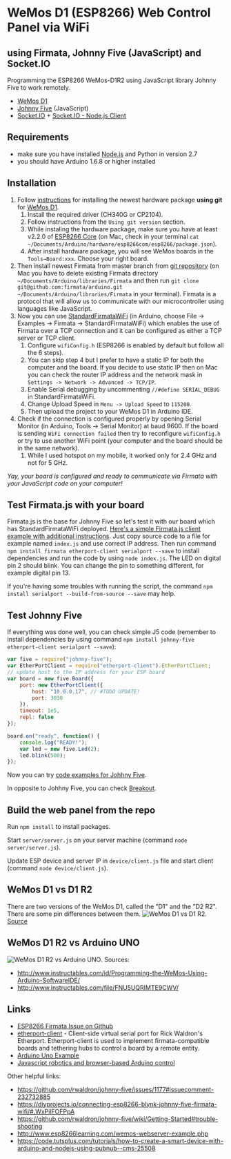 # WeMos D1 (ESP8266) Web Control Panel via WiFi
## using Firmata, Johnny Five (JavaScript) and Socket.IO
Programming the ESP8266 WeMos-D1R2 using JavaScript library Johnny Five to work remotely.
* [WeMos D1](https://wiki.wemos.cc/products:d1:d1)
* [Johnny Five](http://johnny-five.io/) (JavaScript)
* [Socket.IO](http://socket.io/) + [Socket.IO - Node.js Client](https://github.com/socketio/socket.io-client)

## Requirements
* make sure you have installed [Node.js](https://nodejs.org/) and Python in version 2.7
* you should have Arduino 1.6.8 or higher installed

## Installation
1. Follow [instructions](https://wiki.wemos.cc/tutorials:get_started:get_started_in_arduino) for installing the newest hardware package **using git** for [WeMos D1](https://wiki.wemos.cc/products:d1:d1).
	1. Install the required driver (CH340G or CP2104).
	2. Follow instructions from the `Using git version` section.
	3. While instaling the hardware package, make sure you have at least v2.2.0 of [ESP8266 Core](https://github.com/esp8266/Arduino) (on Mac, check in your terminal `cat ~/Documents/Arduino/hardware/esp8266com/esp8266/package.json`).
	4. After install hardware package, you will see WeMos boards in the `Tools→Board:xxx`. Choose your right board.
2. Then install newest Firmata from master branch from [git repository](https://github.com/firmata/arduino) (on Mac you have to delete existing Firmata directory `~/Documents/Arduino/libraries/Firmata` and then run `git clone git@github.com:firmata/arduino.git ~/Documents/Arduino/libraries/Firmata` in your terminal). Firmata is a protocol that will allow us to communicate with our microcontroller using languages like JavaScript.
3. Now you can use [StandardFirmataWiFi](https://github.com/firmata/arduino/tree/master/examples/StandardFirmataWiFi) (in Arduino, choose File -> Examples -> Firmata -> StandardFirmataWiFi) which enables the use of Firmata over a TCP connection and it can be configured as either a TCP server or TCP client.
	1. Configure `wifiConfig.h` (ESP8266 is enabled by default but follow all the 6 steps).
	2. You can skip step 4 but I prefer to have a static IP for both the computer and the board. If you decide to use static IP then on Mac you can check the router IP address and the network mask in `Settings -> Network -> Advanced -> TCP/IP`.
	2. Enable Serial debugging by uncommenting `//#define SERIAL_DEBUG` in StandardFirmataWiFi.
	3. Change Upload Speed in `Menu -> Upload Speed` to `115200`.
	4. Then upload the project to your WeMos D1 in Arduino IDE.
4. Check if the connection is configured properly by opening Serial Monitor (in Arduino, Tools -> Serial Monitor) at baud 9600. If the board is sending `WiFi connection failed` then try to reconfigure `wifiConfig.h` or try to use another WiFi point (your computer and the board should be in the same network).
	1. While I used hotspot on my mobile, it worked only for 2.4 GHz and not for 5 GHz.

*Yay, your board is configured and ready to communicate via Firmata with your JavaScript code on your computer!*

## Test Firmata.js with your board
Firmata.js is the base for Johnny Five so let's test it with our board which has StandardFirmataWiFi deployed. [Here's a simple Firmata.js client example with additional instructions](https://gist.github.com/soundanalogous/31a43d9c72ec6fbdf9631cfbe635d625). Just copy source code to a file for example named `index.js` and use correct IP address. Then run command `npm install firmata etherport-client serialport --save` to install dependencies and run the code by using `node index.js`. The LED on digital pin 2 should blink. You can change the pin to something different, for example digital pin 13.

If you're having some troubles with running the script, the command `npm install serialport --build-from-source --save` may help.

## Test Johnny Five
If everything was done well, you can check simple J5 code (remember to install dependencies by using command `npm install johnny-five etherport-client serialport --save`):
```javascript
var five = require("johnny-five");
var EtherPortClient = require("etherport-client").EtherPortClient;
// update host to the IP address for your ESP board
var board = new five.Board({
    port: new EtherPortClient({
        host: "10.0.0.17", // #TODO UPDATE!
        port: 3030
    }),
    timeout: 1e5,
    repl: false
});

board.on("ready", function() {
    console.log("READY!");
    var led = new five.Led(2);
    led.blink(500);
});
````

Now you can try [code examples for Johhny Five](http://johnny-five.io/examples/).

In opposite to Johhny Five, you can check [Breakout](https://github.com/soundanalogous/Breakout).

## Build the web panel from the repo
Run `npm install` to install packages.

Start `server/server.js` on your server machine (command `node server/server.js`).

Update ESP device and server IP in `device/client.js` file and start client (command `node device/client.js`).

## WeMos D1 vs D1 R2
There are two versions of the WeMos D1, called the "D1" and the "D2 R2". There are some pin differences between them.
![WeMos D1 vs D1 R2](wemos-d1r1-vs-d1r2.png).
[Source](https://forum.arduino.cc/index.php?topic=446563.0)

## WeMos D1 R2 vs Arduino UNO
![WeMos D1 R2 vs Arduino UNO](arduino-uno-vs-wemos-d1r2.jpg).
Sources:
* http://www.instructables.com/id/Programming-the-WeMos-Using-Arduino-SoftwareIDE/
* http://www.instructables.com/file/FNU5UQRIMTE9CWV/


## Links
* [ESP8266 Firmata Issue on Github](https://github.com/firmata/arduino/issues/257)
* [etherport-client](https://github.com/mwittig/etherport-client) - Client-side virtual serial port for Rick Waldron's Etherport. Etherport-client is used to implement firmata-compatible boards and tethering hubs to control a board by a remote entity.
* [Arduino Uno Example](http://wifinodebot.blogspot.com.co/2016/02/blink-led-over-wifi-with-nodejs-johnny.html)
* [Javascript robotics and browser-based Arduino control](http://www.instructables.com/id/Javascript-robotics-and-browser-based-Arduino-cont/)

Other helpful links:
* https://github.com/rwaldron/johnny-five/issues/1177#issuecomment-232732885
* https://diyprojects.io/connecting-esp8266-blynk-johnny-five-firmata-wifi/#.WxPilFOFPpA
* https://github.com/rwaldron/johnny-five/wiki/Getting-Started#trouble-shooting
* http://www.esp8266learning.com/wemos-webserver-example.php
* https://code.tutsplus.com/tutorials/how-to-create-a-smart-device-with-arduino-and-nodejs-using-pubnub--cms-25508
